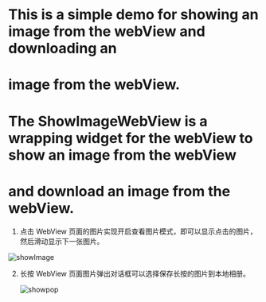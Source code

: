 # This is a simple demo for showing an image from the webView and downloading  an
# image from the webView.

# The ShowImageWebView is a wrapping widget for the webView to show an image from the webView
# and download  an image from the webView.

1.  点击 WebView 页面的图片实现开启查看图片模式，即可以显示点击的图片，然后滑动显示下一张图片。

   ![showImage](https://github.com/yongyu0102/WeeklyBlogImages/blob/master/phase5/showImage.gif)

2. 长按 WebView 页面图片弹出对话框可以选择保存长按的图片到本地相册。

    ![showpop](https://github.com/yongyu0102/WeeklyBlogImages/blob/master/phase5/showpop.gif)


